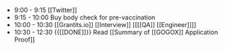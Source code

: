 - 9:00 - 9:15 [[Twitter]]
- 9:15 - 10:00 Buy body check for pre-vaccination
- 10:00 - 10:30 [[Grantits.io]] [[Interview]] [[[[QA]] [[Engineer]]]]
- 10:30 - 12:30 {{[[DONE]]}} Read [[Summary of  [[GOGOX]] Application Proof]]
